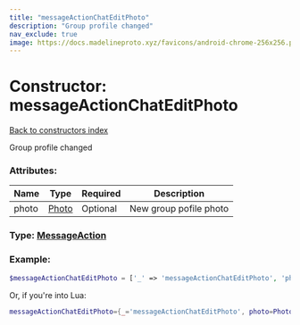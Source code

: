 ```yaml
---
title: "messageActionChatEditPhoto"
description: "Group profile changed"
nav_exclude: true
image: https://docs.madelineproto.xyz/favicons/android-chrome-256x256.png
---
```

# Constructor: messageActionChatEditPhoto  
[Back to constructors index](index.md)



Group profile changed

### Attributes:

| Name     |    Type       | Required | Description |
|----------|---------------|----------|-------------|
|photo|[Photo](../types/Photo.md) | Optional|New group pofile photo|



### Type: [MessageAction](../types/MessageAction.md)


### Example:

```php
$messageActionChatEditPhoto = ['_' => 'messageActionChatEditPhoto', 'photo' => Photo];
```  


Or, if you're into Lua:

```lua
messageActionChatEditPhoto={_='messageActionChatEditPhoto', photo=Photo}

```


